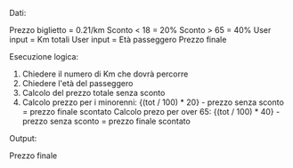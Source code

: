 Dati: 

Prezzo biglietto = 0.21/km
Sconto < 18 = 20%
Sconto > 65 = 40%
User input = Km totali
User input = Età passeggero
Prezzo finale


Esecuzione logica:

1. Chiedere il numero di Km che dovrà percorre
2. Chiedere l'età del passeggero
3. Calcolo del prezzo totale senza sconto
4. Calcolo prezzo per i minorenni: {(tot / 100) * 20} - prezzo senza sconto = prezzo finale scontato 
    Calcolo prezo per over 65: {(tot / 100) * 40} - prezzo senza sconto = prezzo finale scontato 


Output:

Prezzo finale
